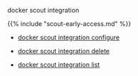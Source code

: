 docker scout integration


<!--
This page is automatically generated from Docker's source code. If you want to
suggest a change to the text that appears here, open a ticket in the source
repository on GitHub:

https://github.com/docker/scout-cli
-->

{{% include "scout-early-access.md" %}}



- [docker scout integration configure](https://docs.docker.com/reference/cli/docker/scout/integration/configure/)

- [docker scout integration delete](https://docs.docker.com/reference/cli/docker/scout/integration/delete/)

- [docker scout integration list](https://docs.docker.com/reference/cli/docker/scout/integration/list/)

